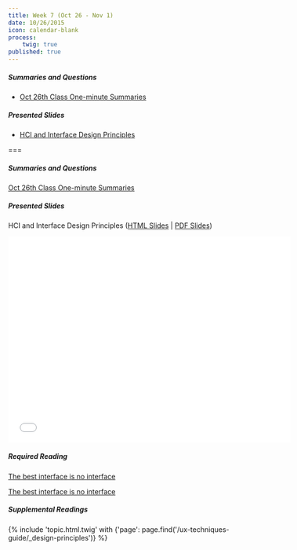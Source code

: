 ```yaml
---
title: Week 7 (Oct 26 - Nov 1)
date: 10/26/2015
icon: calendar-blank
process:
    twig: true
published: true
---
```


##### Summaries and Questions
*   [Oct 26th Class One-minute Summaries](https://canvas.sfu.ca/courses/22099/discussion_topics/382631)

##### Presented Slides
*   [HCI and Interface Design Principles](http://slides.com/paulhibbitts/cmpt-363-153-hci-and-interface-design-principles#/)  

===

##### Summaries and Questions
[Oct 26th Class One-minute Summaries](https://canvas.sfu.ca/courses/22099/discussion_topics/382631)

##### Presented Slides  
HCI and Interface Design Principles ([HTML Slides](http://slides.com/paulhibbitts/cmpt-363-153-hci-and-interface-design-principles#/) | [PDF Slides](http://1drv.ms/1OZYlnN))

<div class="row">
  <div class="col s11">
    <div class="video-container"><iframe src="//slides.com/paulhibbitts/cmpt-363-153-hci-and-interface-design-principles/embed?style=light" width="576" height="420" scrolling="no" frameborder="0" webkitallowfullscreen mozallowfullscreen allowfullscreen></iframe></div>
    </div>
  </div>

##### Required Reading  
[The best interface is no interface](http://www.cooper.com/journal/2012/08/the-best-interface-is-no-interface)
<div class="row"> <div class="col s10">
  <a class="embedly-card" data-card-align="left" href="http://www.cooper.com/journal/2012/08/the-best-interface-is-no-interface">The best interface is no interface</a>
<script async src="//cdn.embedly.com/widgets/platform.js" charset="UTF-8"></script></div></div>

##### Supplemental Readings
{% include 'topic.html.twig' with {'page': page.find('/ux-techniques-guide/_design-principles')} %}  
